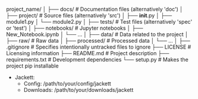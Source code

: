 
project_name/
│
├── docs/               # Documentation files (alternatively 'doc')
│
├── project/            # Source files (alternatively 'src')
│   ├── __init__.py
│   ├── module1.py
│   └── module2.py
│
├── tests/              # Test files (alternatively 'spec' or 'test')
│
├── notebooks/          # Jupyter notebooks
│   ├── New_Notebook.ipynb
│   └── ...
│
├── data/               # Data related to the project
│   ├── raw/            # Raw data
│   ├── processed/      # Processed data
│   └── ...
│
├── .gitignore          # Specifies intentionally untracked files to ignore
├── LICENSE             # Licensing information
├── README.md           # Project description
├── requirements.txt    # Development dependencies
└── setup.py            # Makes the project pip installable


- Jackett:
  - Config: /path/to/your/config/jackett
  - Downloads: /path/to/your/downloads/jackett
